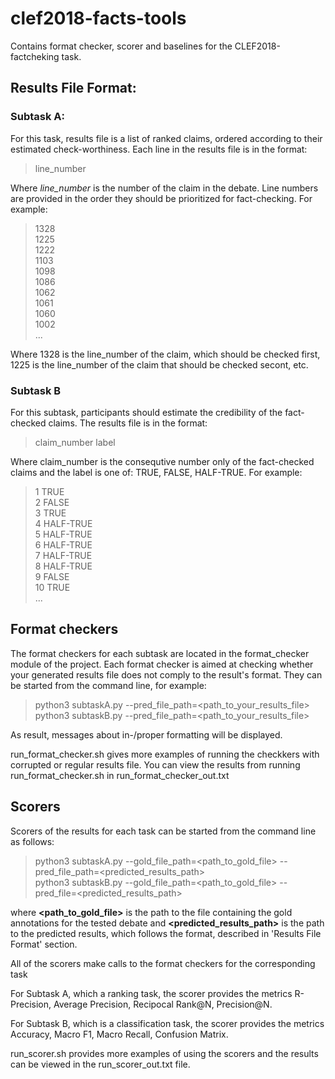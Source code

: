 # clef2018-facts-tools
Contains format checker, scorer and baselines for the CLEF2018-factcheking task.

## __Results File Format__: 

### Subtask A: 
For this task, results file is a list of ranked claims, ordered according to their estimated check-worthiness. 
    Each line in the results file is in the format:
>line_number

Where _line_number_ is the number of the claim in the debate. Line numbers are provided in the order they should be prioritized for fact-checking. For example:
>1328 <br/>
>1225 <br/>
>1222 <br/>
>1103 <br/>
>1098 <br/>
>1086 <br/>
>1062 <br/>
>1061 <br/>
>1060 <br/>
>1002 <br/>
> ...

Where 1328 is the line_number of the claim, which should be checked first, 1225 is the line_number of the claim that should be checked secont, etc.

### Subtask B

For this subtask, participants should estimate the credibility of the fact-checked claims. The results file is in the format:

> claim_number <TAB> label

Where claim_number is the consequtive number only of the fact-checked claims and the label is one of: TRUE, FALSE, HALF-TRUE. For example:

>1  TRUE <br/>
>2	FALSE <br/>
>3	TRUE <br/>
>4	HALF-TRUE <br/>
>5	HALF-TRUE <br/>
>6	HALF-TRUE <br/>
>7	HALF-TRUE <br/>
>8	HALF-TRUE <br/>
>9	FALSE <br/>
>10	TRUE <br/>
> ... 

## Format checkers

The format checkers for each subtask are located in the format_checker module of the project.
Each format checker is aimed at checking whether your generated results file does not comply to the result's format.
They can be started from the command line, for example: 
> python3 subtaskA.py --pred_file_path=<path_to_your_results_file> <br/>
> python3 subtaskB.py --pred_file_path=<path_to_your_results_file> 

As result, messages about in-/proper formatting will be displayed.

run_format_checker.sh gives more examples of running the checkkers with corrupted or regular results file. You can view the results from running run_format_checker.sh in run_format_checker_out.txt

## Scorers 

Scorers of the results for each task can be started from the command line as follows:
> python3 subtaskA.py --gold_file_path=<path_to_gold_file> --pred_file_path=<predicted_results_path> <br/>
> python3 subtaskB.py --gold_file_path=<path_to_gold_file> --pred_file=<predicted_results_path> 
    
where __<path_to_gold_file>__ is the path to the file containing the gold annotations for the tested debate and __<predicted_results_path>__ is the path to the predicted results, which follows the format, described in 'Results File Format' section.

All of the scorers make calls to the format checkers for the corresponding task

For Subtask A, which a ranking task, the scorer provides the metrics R-Precision, Average Precision, Recipocal Rank@N, Precision@N.

For Subtask B, which is a classification task, the scorer provides the metrics Accuracy, Macro F1, Macro Recall, Confusion Matrix.

run_scorer.sh provides more examples of using the scorers and the results can be viewed in the run_scorer_out.txt file.